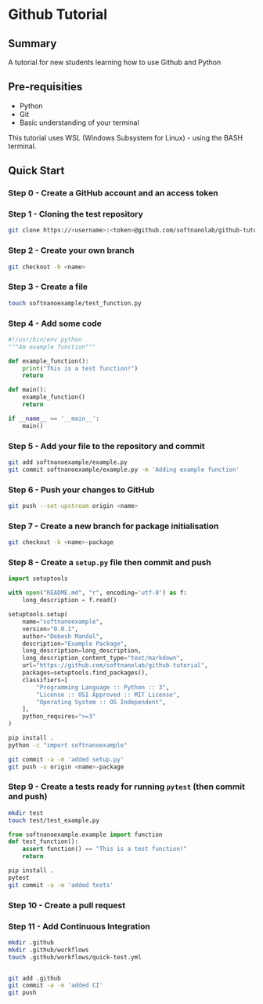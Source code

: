 # Github Tutorial

## Summary

A tutorial for new students learning how to use Github and Python

## Pre-requisities

- Python
- Git
- Basic understanding of your terminal

This tutorial uses WSL (Windows Subsystem for Linux) - using the BASH terminal.

## Quick Start

### Step 0 - Create a GitHub account and an access token

### Step 1 - Cloning the test repository

```bash
git clone https://<username>:<token>@github.com/softnanolab/github-tutorial
```

### Step 2 - Create your own branch

```bash
git checkout -b <name>
```

### Step 3 - Create a file

```bash
touch softnanoexample/test_function.py
```

### Step 4 - Add some code

```python
#!/usr/bin/env python
"""Am example function"""

def example_function():
    print("This is a test function!")
    return

def main():
    example_function()
    return

if __name__ == '__main__':
    main()
```

### Step 5 - Add your file to the repository and commit

```bash
git add softnanoexample/example.py
git commit softnanoexample/example.py -m 'Adding example function'
```

### Step 6 - Push your changes to GitHub

```bash
git push --set-upstream origin <name>
```

### Step 7 - Create a new branch for package initialisation

```bash
git checkout -b <name>-package
```

### Step 8 - Create a `setup.py` file then commit and push

```python
import setuptools

with open("README.md", "r", encoding='utf-8') as f:
    long_description = f.read()

setuptools.setup(
    name="softnanoexample",
    version="0.0.1",
    author="Debesh Mandal",
    description="Example Package",
    long_description=long_description,
    long_description_content_type="text/markdown",
    url="https://github.com/softnanolab/github-tutorial",
    packages=setuptools.find_packages(),
    classifiers=[
        "Programming Language :: Python :: 3",
        "License :: OSI Approved :: MIT License",
        "Operating System :: OS Independent",
    ],
    python_requires=">=3"
)
```

```bash
pip install .
python -c "import softnanoexample"
```

```bash
git commit -a -m 'added setup.py'
git push -u origin <name>-package
```

### Step 9 - Create a tests ready for running `pytest` (then commit and push)

```bash
mkdir test
touch test/test_example.py
```

```python
from softnanoexample.example import function
def test_function():
    assert function() == "This is a test function!"
    return
```

```bash
pip install . 
pytest
git commit -a -m 'added tests'
```

### Step 10 - Create a pull request

### Step 11 - Add Continuous Integration

```bash
mkdir .github
mkdir .github/workflows
touch .github/workflows/quick-test.yml
```

```yml
```

```bash
git add .github
git commit -a -m 'added CI'
git push
```